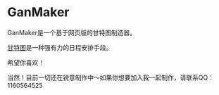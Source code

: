 # GanMaker

GanMaker是一个基于网页版的甘特图制造器。

[甘特图](https://baike.baidu.com/item/%E7%94%98%E7%89%B9%E5%9B%BE/113232)是一种强有力的日程安排手段。

希望你喜欢！

当然！目前一切还在锐意制作中～如果你想要加入我一起制作，请联系QQ：1160564525